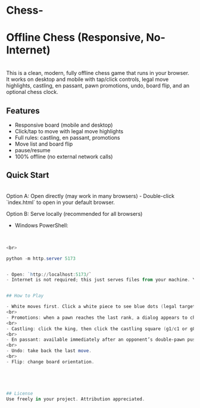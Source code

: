 # Chess-

# Offline Chess (Responsive, No-Internet)
<br>
This is a clean, modern, fully offline chess game that runs in your browser. 
It works on desktop and mobile with tap/click controls, legal move highlights, castling, en passant, pawn promotions, undo, board flip, and an optional chess clock.



## Features
- Responsive board (mobile and desktop)
- Click/tap to move with legal move highlights
- Full rules: castling, en passant, promotions
- Move list and board flip
- pause/resume
- 100% offline (no external network calls)




## Quick Start
<br>
Option A: Open directly (may work in many browsers)
- Double-click `index.html` to open in your default browser.
<br>

Option B: Serve locally (recommended for all browsers)
<br>
- Windows PowerShell:
<br>

```powershell
<br>

python -m http.server 5173


- Open: `http://localhost:5173/`
- Internet is not required; this just serves files from your machine. You can verify by switching to airplane mode.


## How to Play

- White moves first. Click a white piece to see blue dots (legal targets), then click a target square to move.
<br>
- Promotions: when a pawn reaches the last rank, a dialog appears to choose Queen/Rook/Bishop/Knight.
<br>
- Castling: click the king, then click the castling square (g1/c1 or g8/c8) when allowed.
<br>
- En passant: available immediately after an opponent’s double-pawn push.
<br>
- Undo: take back the last move.
<br>
- Flip: change board orientation.





## License
Use freely in your project. Attribution appreciated.






